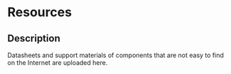 # Resources

## Description

Datasheets and support materials of components that are not easy to find on the Internet are uploaded here.
 
